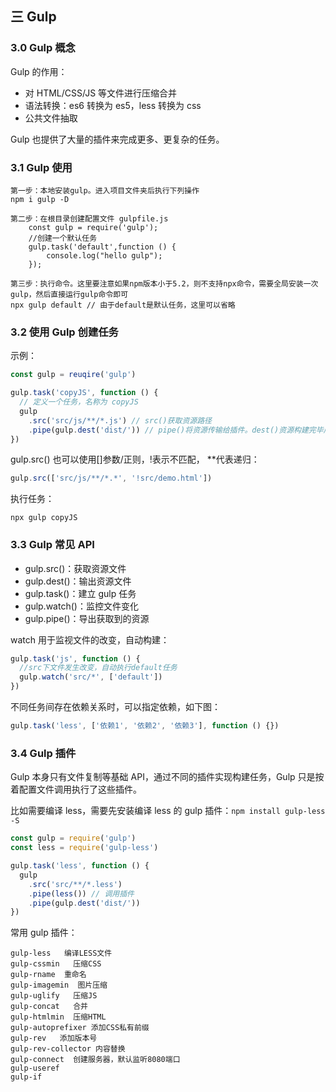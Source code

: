 ## 三 Gulp

### 3.0 Gulp 概念

Gulp 的作用：

- 对 HTML/CSS/JS 等文件进行压缩合并
- 语法转换：es6 转换为 es5，less 转换为 css
- 公共文件抽取

Gulp 也提供了大量的插件来完成更多、更复杂的任务。

### 3.1 Gulp 使用

```
第一步：本地安装gulp。进入项目文件夹后执行下列操作
npm i gulp -D

第二步：在根目录创建配置文件 gulpfile.js
    const gulp = require('gulp');
    //创建一个默认任务
    gulp.task('default',function () {
        console.log("hello gulp");
    });

第三步：执行命令。这里要注意如果npm版本小于5.2，则不支持npx命令，需要全局安装一次gulp，然后直接运行gulp命令即可
npx gulp default // 由于default是默认任务，这里可以省略
```

### 3.2 使用 Gulp 创建任务

示例：

```js
const gulp = reuqire('gulp')

gulp.task('copyJS', function () {
  // 定义一个任务，名称为 copyJS
  gulp
    .src('src/js/**/*.js') // src()获取资源路径
    .pipe(gulp.dest('dist/')) // pipe()将资源传输给插件。dest()资源构建完毕后自动创建的路径
})
```

gulp.src() 也可以使用[]参数/正则，!表示不匹配， \*\*代表递归：

```js
gulp.src(['src/js/**/*.*', '!src/demo.html'])
```

执行任务：

```
npx gulp copyJS
```

### 3.3 Gulp 常见 API

- gulp.src()：获取资源文件
- gulp.dest()：输出资源文件
- gulp.task()：建立 gulp 任务
- gulp.watch()：监控文件变化
- gulp.pipe()：导出获取到的资源

watch 用于监视文件的改变，自动构建：

```js
gulp.task('js', function () {
  //src下文件发生改变，自动执行default任务
  gulp.watch('src/*', ['default'])
})
```

不同任务间存在依赖关系时，可以指定依赖，如下图：

```js
gulp.task('less', ['依赖1', '依赖2', '依赖3'], function () {})
```

### 3.4 Gulp 插件

Gulp 本身只有文件复制等基础 API，通过不同的插件实现构建任务，Gulp 只是按着配置文件调用执行了这些插件。

比如需要编译 less，需要先安装编译 less 的 gulp 插件：`npm install gulp-less -S`

```js
const gulp = require('gulp')
const less = require('gulp-less')

gulp.task('less', function () {
  gulp
    .src('src/**/*.less')
    .pipe(less()) // 调用插件
    .pipe(gulp.dest('dist/'))
})
```

常用 gulp 插件：

```
gulp-less   编译LESS文件
gulp-cssmin   压缩CSS
gulp-rname  重命名
gulp-imagemin  图片压缩
gulp-uglify   压缩JS
gulp-concat   合并
gulp-htmlmin  压缩HTML
gulp-autoprefixer 添加CSS私有前缀
gulp-rev   添加版本号
gulp-rev-collector 内容替换
gulp-connect  创建服务器，默认监听8080端口
gulp-useref
gulp-if
```
